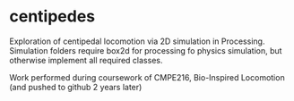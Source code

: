 # centipedes
Exploration of centipedal locomotion via 2D simulation in Processing.
Simulation folders require box2d for processing fo physics simulation, but otherwise implement all required classes. 

Work performed during coursework of CMPE216, Bio-Inspired Locomotion (and pushed to github 2 years later)
